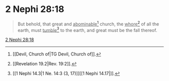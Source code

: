 # 2 Nephi 28:18

> But behold, that great and <u>abominable</u>[^a] church, the <u>whore</u>[^b] of all the earth, must <u>tumble</u>[^c] to the earth, and great must be the fall thereof.

[2 Nephi 28:18](https://www.churchofjesuschrist.org/study/scriptures/bofm/2-ne/28?lang=eng&id=p18#p18)


[^a]: [[Devil, Church of|TG Devil, Church of]].  
[^b]: [[Revelation 19.2|Rev. 19:2]].  
[^c]: [[1 Nephi 14.3|1 Ne. 14:3 (3, 17)]][[1 Nephi 14.17|]].  

